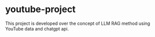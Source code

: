 # youtube-project
This project is developed over the concept of LLM RAG method using YouTube data and chatgpt api.
